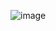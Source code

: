 ![image](https://user-images.githubusercontent.com/54882000/169748373-311c0a07-73ef-4896-9292-35c371b62123.png)
